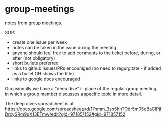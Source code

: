 # group-meetings

notes from group meetings.

SOP:

- create one issue per week
- notes can be taken in the issue during the meeting
- anyone should feel free to add comments to the ticket before, during, or after (not obligatory)
- short bullets preferred
- links to github issues/PRs encouraged (no need to regurgitate - if added as a bullet GH shows the title)
- links to google docs encouraged

Occasionally we have a "deep dive" in place of the regular group meeting, in which a group member discusses a specific topic in more detail.

The deep dives spreadsheet is at https://docs.google.com/spreadsheets/d/17nmm_3sn5hhTOdr5m05oBaClPjIDrcySRm9uX13ETmw/edit?gid=971857152#gid=971857152
